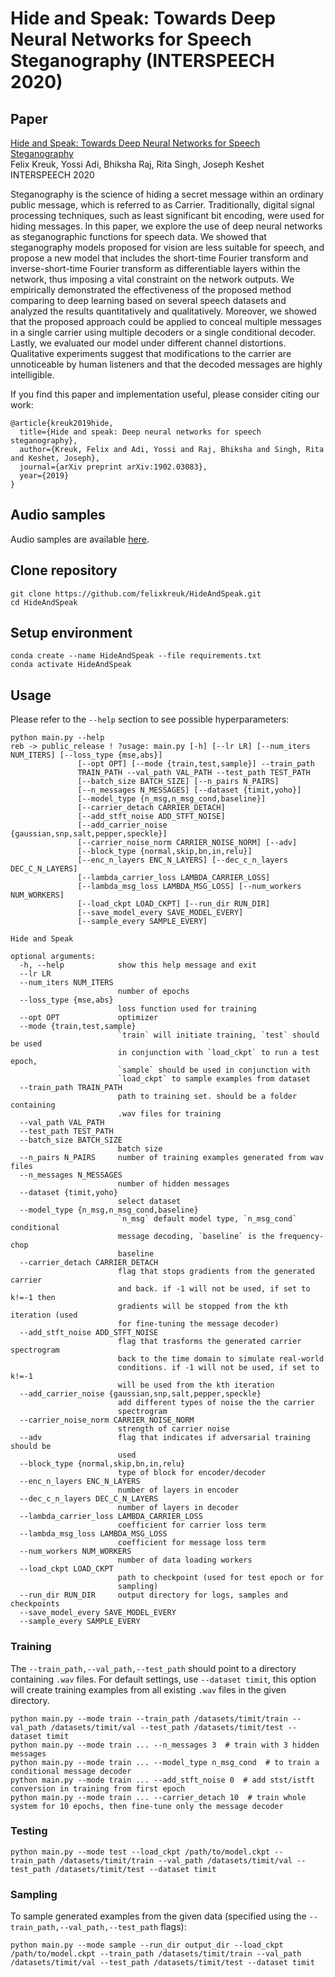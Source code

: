 # Hide and Speak: Towards Deep Neural Networks for Speech Steganography (INTERSPEECH 2020)

## Paper
[Hide and Speak: Towards Deep Neural Networks for Speech Steganography](https://arxiv.org/pdf/1902.03083.pdf)
</br>
Felix Kreuk, Yossi Adi, Bhiksha Raj, Rita Singh, Joseph Keshet
</br>
INTERSPEECH 2020

Steganography is the science of hiding a secret message within an ordinary public message, which is referred to as Carrier. Traditionally, digital signal processing techniques, such as least significant bit encoding, were used for hiding messages. In this paper, we explore the use of deep neural networks as steganographic functions for speech data. We showed that steganography models proposed for vision are less suitable for speech, and propose a new model that includes the short-time Fourier transform and inverse-short-time Fourier transform as differentiable layers within the network, thus imposing a vital constraint on the network outputs.
We empirically demonstrated the effectiveness of the proposed method comparing to deep learning based on several speech datasets and analyzed the results quantitatively and qualitatively. Moreover, we showed that the proposed approach could be applied to conceal multiple messages in a single carrier using multiple decoders or a single conditional decoder. Lastly, we evaluated our model under different channel distortions. Qualitative experiments suggest that modifications to the carrier are unnoticeable by human listeners and that the decoded messages are highly intelligible.

If you find this paper and implementation useful, please consider citing our work:
```
@article{kreuk2019hide,
  title={Hide and speak: Deep neural networks for speech steganography},
  author={Kreuk, Felix and Adi, Yossi and Raj, Bhiksha and Singh, Rita and Keshet, Joseph},
  journal={arXiv preprint arXiv:1902.03083},
  year={2019}
}
```
## Audio samples
Audio samples are available [here](https://felixkreuk.github.io/steganography/output.html).

## Clone repository
```
git clone https://github.com/felixkreuk/HideAndSpeak.git
cd HideAndSpeak
```

## Setup environment
```
conda create --name HideAndSpeak --file requirements.txt
conda activate HideAndSpeak
```

## Usage
Please refer to the `--help` section to see possible hyperparameters:
```
python main.py --help                                                                                                                                                                                                                                                        reb -> public_release ! ?usage: main.py [-h] [--lr LR] [--num_iters NUM_ITERS] [--loss_type {mse,abs}]
               [--opt OPT] [--mode {train,test,sample}] --train_path
               TRAIN_PATH --val_path VAL_PATH --test_path TEST_PATH
               [--batch_size BATCH_SIZE] [--n_pairs N_PAIRS]
               [--n_messages N_MESSAGES] [--dataset {timit,yoho}]
               [--model_type {n_msg,n_msg_cond,baseline}]
               [--carrier_detach CARRIER_DETACH]
               [--add_stft_noise ADD_STFT_NOISE]
               [--add_carrier_noise {gaussian,snp,salt,pepper,speckle}]
               [--carrier_noise_norm CARRIER_NOISE_NORM] [--adv]
               [--block_type {normal,skip,bn,in,relu}]
               [--enc_n_layers ENC_N_LAYERS] [--dec_c_n_layers DEC_C_N_LAYERS]
               [--lambda_carrier_loss LAMBDA_CARRIER_LOSS]
               [--lambda_msg_loss LAMBDA_MSG_LOSS] [--num_workers NUM_WORKERS]
               [--load_ckpt LOAD_CKPT] [--run_dir RUN_DIR]
               [--save_model_every SAVE_MODEL_EVERY]
               [--sample_every SAMPLE_EVERY]

Hide and Speak

optional arguments:
  -h, --help            show this help message and exit
  --lr LR
  --num_iters NUM_ITERS
                        number of epochs
  --loss_type {mse,abs}
                        loss function used for training
  --opt OPT             optimizer
  --mode {train,test,sample}
                        `train` will initiate training, `test` should be used
                        in conjunction with `load_ckpt` to run a test epoch,
                        `sample` should be used in conjunction with
                        `load_ckpt` to sample examples from dataset
  --train_path TRAIN_PATH
                        path to training set. should be a folder containing
                        .wav files for training
  --val_path VAL_PATH
  --test_path TEST_PATH
  --batch_size BATCH_SIZE
                        batch size
  --n_pairs N_PAIRS     number of training examples generated from wav files
  --n_messages N_MESSAGES
                        number of hidden messages
  --dataset {timit,yoho}
                        select dataset
  --model_type {n_msg,n_msg_cond,baseline}
                        `n_msg` default model type, `n_msg_cond` conditional
                        message decoding, `baseline` is the frequency-chop
                        baseline
  --carrier_detach CARRIER_DETACH
                        flag that stops gradients from the generated carrier
                        and back. if -1 will not be used, if set to k!=-1 then
                        gradients will be stopped from the kth iteration (used
                        for fine-tuning the message decoder)
  --add_stft_noise ADD_STFT_NOISE
                        flag that trasforms the generated carrier spectrogram
                        back to the time domain to simulate real-world
                        conditions. if -1 will not be used, if set to k!=-1
                        will be used from the kth iteration
  --add_carrier_noise {gaussian,snp,salt,pepper,speckle}
                        add different types of noise the the carrier
                        spectrogram
  --carrier_noise_norm CARRIER_NOISE_NORM
                        strength of carrier noise
  --adv                 flag that indicates if adversarial training should be
                        used
  --block_type {normal,skip,bn,in,relu}
                        type of block for encoder/decoder
  --enc_n_layers ENC_N_LAYERS
                        number of layers in encoder
  --dec_c_n_layers DEC_C_N_LAYERS
                        number of layers in decoder
  --lambda_carrier_loss LAMBDA_CARRIER_LOSS
                        coefficient for carrier loss term
  --lambda_msg_loss LAMBDA_MSG_LOSS
                        coefficient for message loss term
  --num_workers NUM_WORKERS
                        number of data loading workers
  --load_ckpt LOAD_CKPT
                        path to checkpoint (used for test epoch or for
                        sampling)
  --run_dir RUN_DIR     output directory for logs, samples and checkpoints
  --save_model_every SAVE_MODEL_EVERY
  --sample_every SAMPLE_EVERY

```
### Training
The `--train_path,--val_path,--test_path` should point to a directory containing `.wav` files. For default settings, use `--dataset timit`, this option will create training examples from all existing `.wav` files in the given directory.
```
python main.py --mode train --train_path /datasets/timit/train --val_path /datasets/timit/val --test_path /datasets/timit/test --dataset timit
python main.py --mode train ... --n_messages 3  # train with 3 hidden messages
python main.py --mode train ... --model_type n_msg_cond  # to train a conditional message decoder
python main.py --mode train ... --add_stft_noise 0  # add stst/istft conversion in training from first epoch
python main.py --mode train ... --carrier_detach 10  # train whole system for 10 epochs, then fine-tune only the message decoder
```
### Testing
```
python main.py --mode test --load_ckpt /path/to/model.ckpt --train_path /datasets/timit/train --val_path /datasets/timit/val --test_path /datasets/timit/test --dataset timit
```
### Sampling
To sample generated examples from the given data (specified using the `--train_path,--val_path,--test_path` flags):
```
python main.py --mode sample --run_dir output_dir --load_ckpt /path/to/model.ckpt --train_path /datasets/timit/train --val_path /datasets/timit/val --test_path /datasets/timit/test --dataset timit
```
